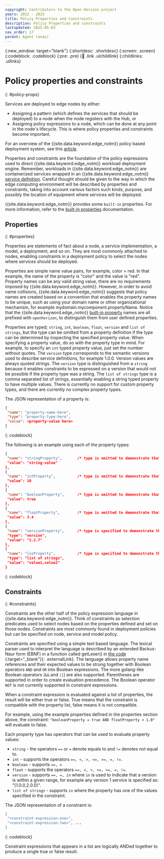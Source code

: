 ```yaml
---
copyright: Contributors to the Open Horizon project
years: 2022 - 2025
title: Policy Properties and Constraints
description: Policy Properties and constraints
lastupdated: 2025-05-03
nav_order: 17
parent: Agent (anax)
---
```


{:new_window: target="blank"}
{:shortdesc: .shortdesc}
{:screen: .screen}
{:codeblock: .codeblock}
{:pre: .pre}
{:child: .link .ulchildlink}
{:childlinks: .ullinks}

# Policy properties and constraints
{: #policy-props}

Services are deployed to edge nodes by either:

* Assigning a pattern (which defines the services that should be deployed) to a node when the node registers with the Hub, or
* Assigning policy expressions to a node, which can be done at any point in the node's lifecycle. This is where policy properties and constraints become important.

For an overview of the {{site.data.keyword.edge_notm}} policy based deployment system, see this [article](./policy.md).

Properties and constraints are the foundation of the policy expressions used to direct {{site.data.keyword.edge_notm}} workload deployment engine. Remember, workloads in {{site.data.keyword.edge_notm}} are containerized services wrapped in an {{site.data.keyword.edge_notm}} [service definition](./service_def.md). Careful thought should be given to the way in which the edge computing environment will be described by properties and constraints, taking into account various factors such kinds, purpose, and possibly the location of equipment where services will be deployed.

{{site.data.keyword.edge_notm}} provides some `built-in` properties.
For more information, refer to the [built-in properties](./built_in_policy.md) documentation.

## Properties
{: #properties}

Properties are statements of fact about a node, a service implementation, a model, a deployment, and so on.
They are most commonly attached to nodes, enabling constraints in a deployment policy to select the nodes where services should be deployed.

Properties are simple name value pairs, for example, color = red.
In that example, the name of the property is "color" and the value is "red".
Property names can be any valid string value, there are no requirements imposed by {{site.data.keyword.edge_notm}}.
However, in order to avoid name collisions, {{site.data.keyword.edge_notm}} suggests that policy names are created based on a convention that enables the property names to be unique, such as using your domain name or other organizational mechanism, for example mydomain.mycomponent.propertyName.
Notice that the {{site.data.keyword.edge_notm}} [built-in property](./built_in_policy.md) names are all prefixed with `openhorizon`, to distinguish them from user defined properties.

Properties are typed; `string`, `int`, `boolean`, `float`, `version` and `list of strings`, but the type can be omitted from a property definition if the type can be determined by inspecting the specified property value.
When specifying a property value, do so with the property type in mind.
For example, to specify an `int` typed property value, just set the number without quotes.
The `version` type corresponds to the semantic versions used to describe service definitions, for example 1.0.0. Version values are always quoted strings.
The `version` type is distinguished from a `string` because it enables constraints to be expressed on a version that would not be possible if the property type was a string.
The `list of strings` type is a comma separated list of strings, essentially enabling a string typed property to have multiple values.
There is currently no support for custom property types, and there are currently no complex property types.

The JSON representation of a property is:

```json
{
 "name": "property-name-here",
 "type": "property-type-here",
 "value": <property-value here>
}
```
{: codeblock}

The following is an example using each of the property types:

```json
{
 "name": "stringProperty",       /* type is omitted to demonstrate that {{site.data.keyword.edge_notm}} will interpret this property as a string type */
 "value": "string-value"
},
{
 "name": "intProperty",          /* type is omitted to demonstrate that {{site.data.keyword.edge_notm}} will interpret this property as an int type */
 "value": 10
},
{
 "name": "booleanProperty",      /* type is omitted to demonstrate that {{site.data.keyword.edge_notm}} will interpret this property as a string type */
 "value": true
},
{
 "name": "floatProperty",        /* type is omitted to demonstrate that {{site.data.keyword.edge_notm}} will interpret this property as a string type */
 "value": 3.4
},
{
 "name": "versionProperty",      /* type is specified to demonstrate that {{site.data.keyword.edge_notm}} would otherwise interpret this property as a string */
 "type": "version",
 "value": "1.2.7"
},
{
 "name": "losProperty",          /* type is specified to demonstrate that {{site.data.keyword.edge_notm}} would otherwise interpret this property as a string */
 "type": "list of strings",
 "value": "value1,value2"
}
```
{: codeblock}

## Constraints
{: #constraints}

Constraints are the other half of the policy expression language in {{site.data.keyword.edge_notm}}.
Think of constraints as selection predicates used to select nodes based on the properties defined and set on those nodes.
Constraints are most commonly found in deployment policies but can be specified on node, service and model policy.

Constraints are specified using a simple text based language.
The lexical parser used to interpret the language is described by an extended Backus-Naur form (EBNF) in a function called getLexer() in [the code ](https://github.com/open-horizon/anax/blob/master/externalpolicy/text_language/text_language.go){:target="_blank"}{: .externalLink}.
The language allows property name references and their expected values to be strung together with Boolean operators `AND` and `OR` into Boolean expressions.
The more golang-like Boolean operators (`&&` and `||`) are also supported.
Parentheses are supported in order to create evaluation precedence.
The Boolean operator `NOT` is not currently supported in constraint expressions.

When a constraint expression is evaluated against a list of properties, the result will be either true or false.
True means that the constraint is compatible with the property list, false means it is not compatible.

For example, using the example properties defined in the properties section above, the constraint:
`"booleanProperty = true AND floatProperty < 1.0"` will evaluate to false.

Each property type has operators that can be used to evaluate property values:

* `string` - the operators `==` or `=` denote equals to and `!=` denotes not equal to.
* `int` - supports the operators `==, <, >, <=, >=, =, !=`.
* `boolean` - supports `==, =`
* `float` - supports the operators `==, <, >, <=, >=, =, !=`.
* `version` - supports `==, =, in` where `in` is used to indicate that a version is within a given range, for example any version 1 service is specified as: "[1.0.0,2.0.0)".
* `list of strings` - supports `in` where the property has one of the values specified in the constraint.

The JSON representation of a constraint is:

```json
[
 "<constraint-expression-one>",
 "<constraint-expression-two>", ...
]
```
{: codeblock}

Constraint expressions that appears in a list are logically ANDed together to produce a single true or false result.
